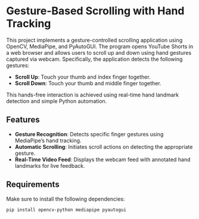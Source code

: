 # Gesture-Based Scrolling with Hand Tracking

This project implements a gesture-controlled scrolling application using OpenCV, MediaPipe, and PyAutoGUI. The program opens YouTube Shorts in a web browser and allows users to scroll up and down using hand gestures captured via webcam. Specifically, the application detects the following gestures:

- **Scroll Up**: Touch your thumb and index finger together.
- **Scroll Down**: Touch your thumb and middle finger together.

This hands-free interaction is achieved using real-time hand landmark detection and simple Python automation.

## Features

- **Gesture Recognition**: Detects specific finger gestures using MediaPipe’s hand tracking.
- **Automatic Scrolling**: Initiates scroll actions on detecting the appropriate gesture.
- **Real-Time Video Feed**: Displays the webcam feed with annotated hand landmarks for live feedback.

## Requirements

Make sure to install the following dependencies:

```bash
pip install opencv-python mediapipe pyautogui
